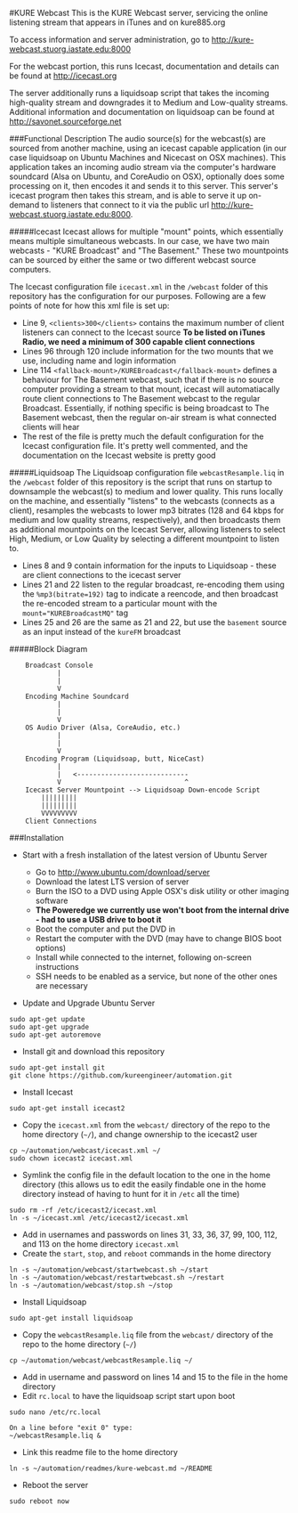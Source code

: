 #KURE Webcast
This is the KURE Webcast server, servicing the online listening stream that appears in iTunes and on kure885.org

To access information and server administration, go to http://kure-webcast.stuorg.iastate.edu:8000

For the webcast portion, this runs Icecast, documentation and details can be found at http://icecast.org

The server additionally runs a liquidsoap script that takes the incoming high-quality stream and downgrades it to Medium and Low-quality streams. Additional information and documentation on liquidsoap can be found at http://savonet.sourceforge.net

###Functional Description
The audio source(s) for the webcast(s) are sourced from another machine, using an icecast capable application (in our case liquidsoap on Ubuntu Machines and Nicecast on OSX machines). This application takes an incoming audio stream via the computer's hardware soundcard (Alsa on Ubuntu, and CoreAudio on OSX), optionally does some processing on it, then encodes it and sends it to this server. This server's icecast program then takes this stream, and is able to serve it up on-demand to listeners that connect to it via the public url http://kure-webcast.stuorg.iastate.edu:8000. 

#####Icecast
Icecast allows for multiple "mount" points, which essentially means multiple simultaneous webcasts. In our case, we have two main webcasts - "KURE Broadcast" and "The Basement." These two mountpoints can be sourced by either the same or two different webcast source computers.

The Icecast configuration file ```icecast.xml``` in the ```/webcast``` folder of this repository has the configuration for our purposes. Following are a few points of note for how this xml file is set up:

* Line 9, ```<clients>300</clients>``` contains the maximum number of client listeners can connect to the Icecast source **To be listed on iTunes Radio, we need a minimum of 300 capable client connections**
* Lines 96 through 120 include information for the two mounts that we use, including name and login information
* Line 114 ```<fallback-mount>/KUREBroadcast</fallback-mount>``` defines a behaviour for The Basement webcast, such that if there is no source computer providing a stream to that mount, icecast will automatiacally route client connections to The Basement webcast to the regular Broadcast. Essentially, if nothing specific is being broadcast to The Basement webcast, then the regular on-air stream is what connected clients will hear
* The rest of the file is pretty much the default configuration for the Icecast configuration file. It's pretty well commented, and the documentation on the Icecast website is pretty good

#####Liquidsoap
The Liquidsoap configuration file ```webcastResample.liq``` in the ```/webcast``` folder of this repository is the script that runs on startup to downsample the webcast(s) to medium and lower quality. This runs locally on the machine, and essentially "listens" to the webcasts (connects as a client), resamples the webcasts to lower mp3 bitrates (128 and 64 kbps for medium and low quality streams, respectively), and then broadcasts them as additional mountpoints on the Icecast Server, allowing listeners to select High, Medium, or Low Quality by selecting a different mountpoint to listen to.

* Lines 8 and 9 contain information for the inputs to Liquidsoap - these are client connections to the icecast server
* Lines 21 and 22 listen to the regular broadcast, re-encoding them using the ```%mp3(bitrate=192)``` tag to indicate a reencode, and then broadcast the re-encoded stream to a particular mount with the ```mount="KUREBroadcastMQ"``` tag
* Lines 25 and 26 are the same as 21 and 22, but use the ```basement``` source as an input instead of the ```kureFM``` broadcast

#####Block Diagram
```
    Broadcast Console
            |
            |
            V
    Encoding Machine Soundcard
            |
            |
            V
    OS Audio Driver (Alsa, CoreAudio, etc.)
            |
            |
            V
    Encoding Program (Liquidsoap, butt, NiceCast)
            |
            |   <----------------------------
            V                               ^
    Icecast Server Mountpoint --> Liquidsoap Down-encode Script
        |||||||||
        |||||||||
        VVVVVVVVV
    Client Connections
```
###Installation
* Start with a fresh installation of the latest version of Ubuntu Server
    * Go to http://www.ubuntu.com/download/server
    * Download the latest LTS version of server
    * Burn the ISO to a DVD using Apple OSX's disk utility or other imaging software
    * **The Poweredge we currently use won't boot from the internal drive - had to use a USB drive to boot it**
    * Boot the computer and put the DVD in
    * Restart the computer with the DVD (may have to change BIOS boot options)
    * Install while connected to the internet, following on-screen instructions
    * SSH needs to be enabled as a service, but none of the other ones are necessary

* Update and Upgrade Ubuntu Server
```
sudo apt-get update
sudo apt-get upgrade
sudo apt-get autoremove
```
* Install git and download this repository
```
sudo apt-get install git
git clone https://github.com/kureengineer/automation.git 
```
* Install Icecast
```
sudo apt-get install icecast2
```
* Copy the ```icecast.xml``` from the ```webcast/``` directory of the repo to the home directory (`~/`), and change ownership to the icecast2 user
```
cp ~/automation/webcast/icecast.xml ~/
sudo chown icecast2 icecast.xml 
```
* Symlink the config file in the default location to the one in the home directory (this allows us to edit the easily findable one in the home directory instead of having to hunt for it in `/etc` all the time)
```
sudo rm -rf /etc/icecast2/icecast.xml
ln -s ~/icecast.xml /etc/icecast2/icecast.xml
```
* Add in usernames and passwords on lines 31, 33, 36, 37, 99, 100, 112, and 113 on the home directory `icecast.xml`
* Create the `start`, `stop`, and `reboot` commands in the home directory
```
ln -s ~/automation/webcast/startwebcast.sh ~/start 
ln -s ~/automation/webcast/restartwebcast.sh ~/restart
ln -s ~/automation/webcast/stop.sh ~/stop
```
* Install Liquidsoap
```
sudo apt-get install liquidsoap
```
* Copy the `webcastResample.liq` file from the `webcast/` directory of the repo to the home directory (`~/`)
```
cp ~/automation/webcast/webcastResample.liq ~/
```
* Add in username and password on lines 14 and 15 to the file in the home directory
* Edit `rc.local` to have the liquidsoap script start upon boot
```
sudo nano /etc/rc.local

On a line before "exit 0" type:
~/webcastResample.liq &
```
* Link this readme file to the home directory
```
ln -s ~/automation/readmes/kure-webcast.md ~/README
```
* Reboot the server
```
sudo reboot now
```
